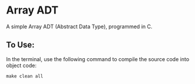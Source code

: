 # **Array ADT**
A simple Array ADT (Abstract Data Type), programmed in C.

## To Use:
In the terminal, use the following command to compile the source code into object code:
    
    make clean all


